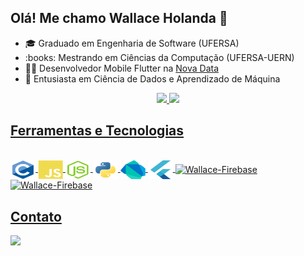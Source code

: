 ## Olá! Me chamo Wallace Holanda 👋

<ul>
  <li>🎓 Graduado em Engenharia de Software (UFERSA)</li>
  <li>:books: Mestrando em Ciências da Computação (UFERSA-UERN)</li>
  <li>👨‍💻 Desenvolvedor Mobile Flutter na <a href="https://novadata.com.br/">Nova Data</a></li>
  <li>🔬 Entusiasta em Ciência de Dados e Aprendizado de Máquina</li>
</ul>

<div align="center">
  <a href="https://github.com/WallaceHolanda">
  <img height="180em" src="https://github-readme-stats.vercel.app/api?username=WallaceHolanda&show_icons=true&theme=dracula&include_all_commits=true&count_private=true"/>
  <img height="180em" src="https://github-readme-stats.vercel.app/api/top-langs/?username=WallaceHolanda&layout=compact&langs_count=7&theme=dracula"/>
</div>
 
## Ferramentas e Tecnologias
<div style="display: inline_block"><br>
  <img align="center" alt="Wallace-C" height="30" width="40" src="https://raw.githubusercontent.com/devicons/devicon/master/icons/c/c-original.svg">
  <img align="center" alt="Wallace-Js" height="30" width="40" src="https://raw.githubusercontent.com/devicons/devicon/master/icons/javascript/javascript-plain.svg">
  <img align="center" alt="Wallace-Node" height="30" width="40" src="https://raw.githubusercontent.com/devicons/devicon/master/icons/nodejs/nodejs-original.svg">
  <img align="center" alt="Wallace-Python" height="30" width="40" src="https://raw.githubusercontent.com/devicons/devicon/master/icons/python/python-original.svg">
  <img align="center" alt="Wallace-Dart" height="30" width="40" src="https://raw.githubusercontent.com/devicons/devicon/master/icons/dart/dart-original.svg">
  <img align="center" alt="Wallace-Flutter" height="30" width="40" src="https://raw.githubusercontent.com/devicons/devicon/master/icons/flutter/flutter-original.svg">
  <img align="center" alt="Wallace-Firebase" height="30" width="45" src="https://cdn.jsdelivr.net/gh/devicons/devicon/icons/firebase/firebase-plain.svg">
  <img align="center" alt="Wallace-Firebase" height="30" width="45" src="https://cdn.jsdelivr.net/gh/devicons/devicon/icons/postgresql/postgresql-original.svg">  
</div>


 ##
  
## Contato
<div>
  
 <a href="https://www.linkedin.com/in/wallace-holanda-b8292816a/" target="_blank"><img src="https://img.shields.io/badge/-LinkedIn-%230077B5?style=for-the-badge&logo=linkedin&logoColor=white" target="_blank"></a> 
  
</div>

